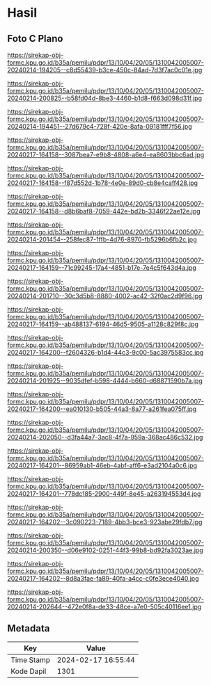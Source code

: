 # Hasil

## Foto C Plano

https://sirekap-obj-formc.kpu.go.id/b35a/pemilu/pdpr/13/10/04/20/05/1310042005007-20240214-194205--c8d55439-b3ce-450c-84ad-7d3f7ac0c01e.jpg

https://sirekap-obj-formc.kpu.go.id/b35a/pemilu/pdpr/13/10/04/20/05/1310042005007-20240214-200825--b58fd04d-8be3-4460-b1d8-f663d098d31f.jpg

https://sirekap-obj-formc.kpu.go.id/b35a/pemilu/pdpr/13/10/04/20/05/1310042005007-20240214-194451--27d679c4-728f-420e-8afa-09181fff7f56.jpg

https://sirekap-obj-formc.kpu.go.id/b35a/pemilu/pdpr/13/10/04/20/05/1310042005007-20240217-164158--3087bea7-e9b8-4808-a6e4-ea8603bbc6ad.jpg

https://sirekap-obj-formc.kpu.go.id/b35a/pemilu/pdpr/13/10/04/20/05/1310042005007-20240217-164158--f87d552d-1b78-4e0e-89d0-cb8e4caff428.jpg

https://sirekap-obj-formc.kpu.go.id/b35a/pemilu/pdpr/13/10/04/20/05/1310042005007-20240217-164158--d8b6baf8-7059-442e-bd2b-3346f22ae12e.jpg

https://sirekap-obj-formc.kpu.go.id/b35a/pemilu/pdpr/13/10/04/20/05/1310042005007-20240214-201454--258fec87-1ffb-4d76-8970-fb5296b6fb2c.jpg

https://sirekap-obj-formc.kpu.go.id/b35a/pemilu/pdpr/13/10/04/20/05/1310042005007-20240217-164159--71c99245-17a4-4851-b17e-7e4c5f643d4a.jpg

https://sirekap-obj-formc.kpu.go.id/b35a/pemilu/pdpr/13/10/04/20/05/1310042005007-20240214-201710--30c3d5b8-8880-4002-ac42-32f0ac2d9f96.jpg

https://sirekap-obj-formc.kpu.go.id/b35a/pemilu/pdpr/13/10/04/20/05/1310042005007-20240217-164159--ab488137-6194-46d5-9505-a1128c829f8c.jpg

https://sirekap-obj-formc.kpu.go.id/b35a/pemilu/pdpr/13/10/04/20/05/1310042005007-20240217-164200--f2604326-b1d4-44c3-9c00-5ac3975583cc.jpg

https://sirekap-obj-formc.kpu.go.id/b35a/pemilu/pdpr/13/10/04/20/05/1310042005007-20240214-201925--9035dfef-b598-4444-b660-d68871590b7a.jpg

https://sirekap-obj-formc.kpu.go.id/b35a/pemilu/pdpr/13/10/04/20/05/1310042005007-20240217-164200--ea010130-b505-44a3-8a77-a261fea075ff.jpg

https://sirekap-obj-formc.kpu.go.id/b35a/pemilu/pdpr/13/10/04/20/05/1310042005007-20240214-202050--d3fa44a7-3ac8-4f7a-959a-368ac486c532.jpg

https://sirekap-obj-formc.kpu.go.id/b35a/pemilu/pdpr/13/10/04/20/05/1310042005007-20240217-164201--86959ab1-46eb-4abf-aff6-e3ad2104a0c6.jpg

https://sirekap-obj-formc.kpu.go.id/b35a/pemilu/pdpr/13/10/04/20/05/1310042005007-20240217-164201--778dc185-2900-449f-8e45-a263194553d4.jpg

https://sirekap-obj-formc.kpu.go.id/b35a/pemilu/pdpr/13/10/04/20/05/1310042005007-20240217-164202--3c090223-7189-4bb3-bce3-923abe29fdb7.jpg

https://sirekap-obj-formc.kpu.go.id/b35a/pemilu/pdpr/13/10/04/20/05/1310042005007-20240214-200350--d06e9102-0251-44f3-99b8-bd92fa3023ae.jpg

https://sirekap-obj-formc.kpu.go.id/b35a/pemilu/pdpr/13/10/04/20/05/1310042005007-20240217-164202--8d8a3fae-fa89-40fa-a4cc-c0fe3ece4040.jpg

https://sirekap-obj-formc.kpu.go.id/b35a/pemilu/pdpr/13/10/04/20/05/1310042005007-20240214-202644--472e0f8a-de33-48ce-a7e0-505c40116ee1.jpg


## Metadata

| Key        | Value               |
| ---------- | ------------------- |
| Time Stamp | 2024-02-17 16:55:44 |
| Kode Dapil | 1301                |



